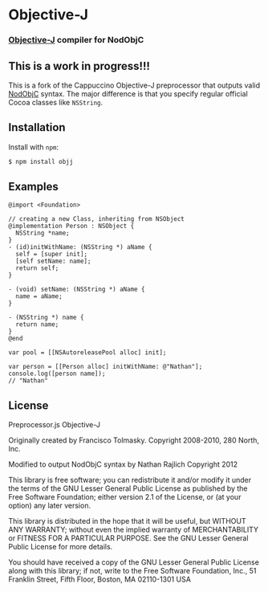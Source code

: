 Objective-J
===========
### [Objective-J][wikipedia] compiler for NodObjC

## This is a work in progress!!!

This is a fork of the Cappuccino Objective-J preprocessor that outputs valid
[NodObjC][] syntax. The major difference is that you specify regular official
Cocoa classes like `NSString`.

Installation
------------

Install with `npm`:

``` bash
$ npm install objj
```


Examples
--------

``` objj
@import <Foundation>

// creating a new Class, inheriting from NSObject
@implementation Person : NSObject {
  NSString *name;
}
- (id)initWithName: (NSString *) aName {
  self = [super init];
  [self setName: name];
  return self;
}

- (void) setName: (NSString *) aName {
  name = aName;
}

- (NSString *) name {
  return name;
}
@end

var pool = [[NSAutoreleasePool alloc] init];

var person = [[Person alloc] initWithName: @"Nathan"];
console.log([person name]);
// "Nathan"
```


License
-------

Preprocessor.js
Objective-J

Originally created by Francisco Tolmasky.
Copyright 2008-2010, 280 North, Inc.

Modified to output NodObjC syntax by Nathan Rajlich
Copyright 2012

This library is free software; you can redistribute it and/or
modify it under the terms of the GNU Lesser General Public
License as published by the Free Software Foundation; either
version 2.1 of the License, or (at your option) any later version.

This library is distributed in the hope that it will be useful,
but WITHOUT ANY WARRANTY; without even the implied warranty of
MERCHANTABILITY or FITNESS FOR A PARTICULAR PURPOSE. See the GNU
Lesser General Public License for more details.

You should have received a copy of the GNU Lesser General
Public License along with this library; if not, write to the Free
Software Foundation, Inc., 51 Franklin Street, Fifth Floor, Boston, MA 02110-1301 USA

[wikipedia]: http://wikipedia.org/wiki/Objective-J
[tutorial]: http://cappuccino.org/learn/tutorials/objective-j-tutorial.php
[NodObjC]: https://github.com/TooTallNate/NodObjC
